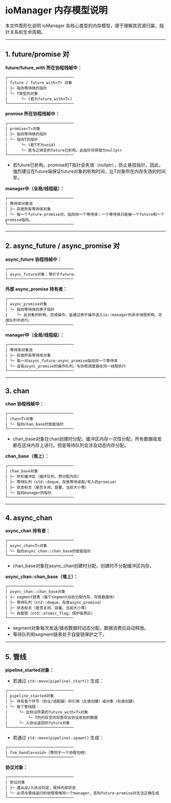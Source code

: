 # ioManager 内存模型说明

本文件图形化说明 ioManager 各核心类型的内存模型，便于理解其资源归属、指针关系和生命周期。

---

## 1. future/promise 对

**future/future_with<T> 所在协程栈帧中：**

```
┌─────────────────────────────
│ future / future_with<T> 对象
│ ├─ 指向等待体的指针
│ └─ T类型的对象
│      └─ (若为future_with<T>)
└─────────────────────────────
```

**promise<T> 所在协程栈帧中：**

```
┌─────────────────────────────
│ promise<T>对象
│ ├─ 指向等待体的指针
│ └─ 指向T的指针
│      └─ (若T不为void)
│      └─ 若与之绑定的future已析构，此指针将获取为nullptr
└─────────────────────────────
```

- 若future已析构，promise的T指针会失效（nullptr），防止悬挂指针。因此，强烈建议在future端保证future对象的析构时间，比T对象所在内存失效的时间早。

**manager中（全局/线程级）：**

```
┌─────────────────────────────
│ 等待体对象池
│ ├─ 存放所有等待体对象
│ └─ 每一个future-promise对，指向同一个等待体；一个等待体只能被一个future和一个promise指向。
└─────────────────────────────
```

---

## 2. async_future / async_promise 对

**async_future 协程栈帧中：**

```
┌─────────────────────────────
│ async_future对象：等价于future。
└─────────────────────────────
```

**外部 async_promise 持有者：**

```
┌─────────────────────────────
│ async_promise对象
│ └─ 指向等待体的原子指针
|    └─ 此对象的析构、完成操作，皆通过原子操作送入io::manager的异步线程析构、完成队列中进行。
└─────────────────────────────
```

**manager中（全局/线程级）：**

```
┌─────────────────────────────
│ 等待体对象池
│ ├─ 存放所有等待体对象
│ └─ 每一对async_future-async_promise指向同一个等待体
│ └─ 设有async_promise的操作队列，与协程调度器在同一线程执行
└─────────────────────────────
```

---

## 3. chan

**chan 协程栈帧中：**

```
┌─────────────────────────────
│ chan<T>对象
│ └─ 指向chan_base的智能指针
└─────────────────────────────
```

- chan_base对象在chan创建时分配，缓冲区内存一次性分配，所有数据收发都在这块内存上进行。但是等待队列会涉及动态内存分配。

**chan_base（堆上）：**

```
┌─────────────────────────────
│ chan_base对象
│ ├─ 环形缓冲区（循环队列，预分配内存）
│ ├─ 等待队列（std::deque，存放等待读取/写入的promise）
│ ├─ 状态标志（是否关闭、容量、当前大小等）
│ └─ 指向manager的指针
└─────────────────────────────
```

---

## 4. async_chan

**async_chan 持有者：**

```
┌─────────────────────────────
│ async_chan<T>对象
│ └─ 指向async_chan::chan_base的智能指针
└─────────────────────────────
```

- chan_base对象在async_chan创建时分配，创建时不分配缓冲区内存。

**async_chan::chan_base（堆上）：**

```
┌─────────────────────────────
│ async_chan::chan_base对象
│ ├─ segment链表（每个segment动态分配内存，存放数据块）
│ ├─ 等待队列（std::deque，存放async_promise）
│ ├─ 状态标志（是否关闭、容量、当前大小等）
│ └─ 自旋锁（std::atomic_flag，保护临界区）
└─────────────────────────────
```

- segment对象每次发送/接收数据时动态分配，数据消费后自动释放。
- 等待队列和segment链表处于自旋锁保护之下。

---

## 5. 管线

**pipeline_started对象：**

- 若通过 `std::move(pipeline).start()` 生成：

```
┌─────────────────────────────
│ pipeline_started对象
│ ├─ 持有各个环节（协议/适配器）的引用（左值创建）或对象（右值创建）
| └─ 每个管线段：
│     └─ 出协议所需的future_with<T>对象
│         └─ T的内存空间将暂存出协议收到的数据
│     └─ 入协议返回的future对象
└─────────────────────────────
```

- 若通过 `std::move(pipeline).spawn()` 生成：

```
┌─────────────────────────────
│ fsm_handle<void>（等同于一个协程句柄）
└─────────────────────────────
```

**协议对象：**

```
┌─────────────────────────────
│ 协议对象
│ ├─ 遵从出/入协议约定，保持内部状态
│ └─ 必须与管线运行的协程使用同一个manager，否则future-promise对无法正确生成
└─────────────────────────────
```
